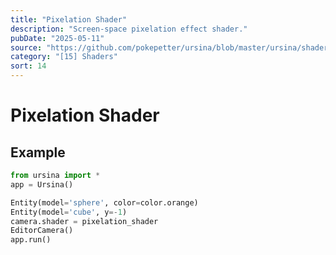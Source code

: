 ```yaml
---
title: "Pixelation Shader"
description: "Screen-space pixelation effect shader."
pubDate: "2025-05-11"
source: "https://github.com/pokepetter/ursina/blob/master/ursina/shaders/screenspace_shaders/pixelation_shader.py"
category: "[15] Shaders"
sort: 14
---
```


# Pixelation Shader

## Example

```python
from ursina import *
app = Ursina()

Entity(model='sphere', color=color.orange)
Entity(model='cube', y=-1)
camera.shader = pixelation_shader
EditorCamera()
app.run()
```